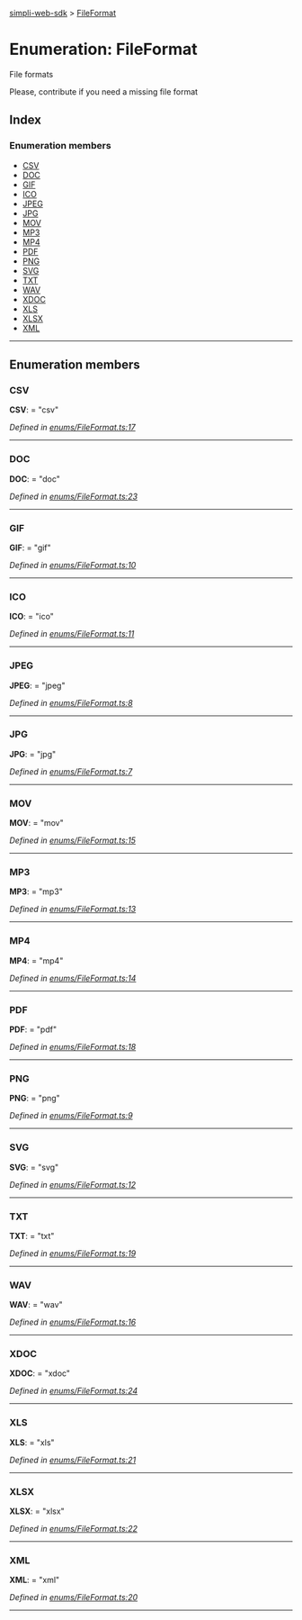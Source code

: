[simpli-web-sdk](../README.md) > [FileFormat](../enums/fileformat.md)

# Enumeration: FileFormat

File formats

Please, contribute if you need a missing file format

## Index

### Enumeration members

* [CSV](fileformat.md#csv)
* [DOC](fileformat.md#doc)
* [GIF](fileformat.md#gif)
* [ICO](fileformat.md#ico)
* [JPEG](fileformat.md#jpeg)
* [JPG](fileformat.md#jpg)
* [MOV](fileformat.md#mov)
* [MP3](fileformat.md#mp3)
* [MP4](fileformat.md#mp4)
* [PDF](fileformat.md#pdf)
* [PNG](fileformat.md#png)
* [SVG](fileformat.md#svg)
* [TXT](fileformat.md#txt)
* [WAV](fileformat.md#wav)
* [XDOC](fileformat.md#xdoc)
* [XLS](fileformat.md#xls)
* [XLSX](fileformat.md#xlsx)
* [XML](fileformat.md#xml)

---

## Enumeration members

<a id="csv"></a>

###  CSV

**CSV**:  = "csv"

*Defined in [enums/FileFormat.ts:17](https://github.com/simplitech/simpli-web-sdk/blob/a829314/src/enums/FileFormat.ts#L17)*

___
<a id="doc"></a>

###  DOC

**DOC**:  = "doc"

*Defined in [enums/FileFormat.ts:23](https://github.com/simplitech/simpli-web-sdk/blob/a829314/src/enums/FileFormat.ts#L23)*

___
<a id="gif"></a>

###  GIF

**GIF**:  = "gif"

*Defined in [enums/FileFormat.ts:10](https://github.com/simplitech/simpli-web-sdk/blob/a829314/src/enums/FileFormat.ts#L10)*

___
<a id="ico"></a>

###  ICO

**ICO**:  = "ico"

*Defined in [enums/FileFormat.ts:11](https://github.com/simplitech/simpli-web-sdk/blob/a829314/src/enums/FileFormat.ts#L11)*

___
<a id="jpeg"></a>

###  JPEG

**JPEG**:  = "jpeg"

*Defined in [enums/FileFormat.ts:8](https://github.com/simplitech/simpli-web-sdk/blob/a829314/src/enums/FileFormat.ts#L8)*

___
<a id="jpg"></a>

###  JPG

**JPG**:  = "jpg"

*Defined in [enums/FileFormat.ts:7](https://github.com/simplitech/simpli-web-sdk/blob/a829314/src/enums/FileFormat.ts#L7)*

___
<a id="mov"></a>

###  MOV

**MOV**:  = "mov"

*Defined in [enums/FileFormat.ts:15](https://github.com/simplitech/simpli-web-sdk/blob/a829314/src/enums/FileFormat.ts#L15)*

___
<a id="mp3"></a>

###  MP3

**MP3**:  = "mp3"

*Defined in [enums/FileFormat.ts:13](https://github.com/simplitech/simpli-web-sdk/blob/a829314/src/enums/FileFormat.ts#L13)*

___
<a id="mp4"></a>

###  MP4

**MP4**:  = "mp4"

*Defined in [enums/FileFormat.ts:14](https://github.com/simplitech/simpli-web-sdk/blob/a829314/src/enums/FileFormat.ts#L14)*

___
<a id="pdf"></a>

###  PDF

**PDF**:  = "pdf"

*Defined in [enums/FileFormat.ts:18](https://github.com/simplitech/simpli-web-sdk/blob/a829314/src/enums/FileFormat.ts#L18)*

___
<a id="png"></a>

###  PNG

**PNG**:  = "png"

*Defined in [enums/FileFormat.ts:9](https://github.com/simplitech/simpli-web-sdk/blob/a829314/src/enums/FileFormat.ts#L9)*

___
<a id="svg"></a>

###  SVG

**SVG**:  = "svg"

*Defined in [enums/FileFormat.ts:12](https://github.com/simplitech/simpli-web-sdk/blob/a829314/src/enums/FileFormat.ts#L12)*

___
<a id="txt"></a>

###  TXT

**TXT**:  = "txt"

*Defined in [enums/FileFormat.ts:19](https://github.com/simplitech/simpli-web-sdk/blob/a829314/src/enums/FileFormat.ts#L19)*

___
<a id="wav"></a>

###  WAV

**WAV**:  = "wav"

*Defined in [enums/FileFormat.ts:16](https://github.com/simplitech/simpli-web-sdk/blob/a829314/src/enums/FileFormat.ts#L16)*

___
<a id="xdoc"></a>

###  XDOC

**XDOC**:  = "xdoc"

*Defined in [enums/FileFormat.ts:24](https://github.com/simplitech/simpli-web-sdk/blob/a829314/src/enums/FileFormat.ts#L24)*

___
<a id="xls"></a>

###  XLS

**XLS**:  = "xls"

*Defined in [enums/FileFormat.ts:21](https://github.com/simplitech/simpli-web-sdk/blob/a829314/src/enums/FileFormat.ts#L21)*

___
<a id="xlsx"></a>

###  XLSX

**XLSX**:  = "xlsx"

*Defined in [enums/FileFormat.ts:22](https://github.com/simplitech/simpli-web-sdk/blob/a829314/src/enums/FileFormat.ts#L22)*

___
<a id="xml"></a>

###  XML

**XML**:  = "xml"

*Defined in [enums/FileFormat.ts:20](https://github.com/simplitech/simpli-web-sdk/blob/a829314/src/enums/FileFormat.ts#L20)*

___

